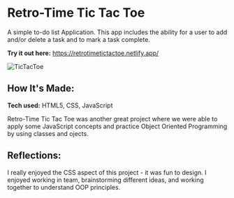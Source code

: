 # Retro-Time Tic Tac Toe 

A simple to-do list Application. This app includes the ability for a user to add and/or delete a task and to mark a task complete. 

**Try it out here:** https://retrotimetictactoe.netlify.app/

![TicTacToe](https://i.imgur.com/0ieRkGG.png)

## How It's Made:

**Tech used:** HTML5, CSS, JavaScript

Retro-Time Tic Tac Toe was another great project where we were able to apply some JavaScript concepts and practice Object Oriented Programming by using classes and ojects. 

<!-- ## Optimizations

An array could be used as we learned more about those and objects. Will be looking to add and optimize this code in the future. -->

## Reflections:

I really enjoyed the CSS aspect of this project - it was fun to design. I enjoyed working in team, brainstorming different ideas, and working together to understand OOP principles. 



